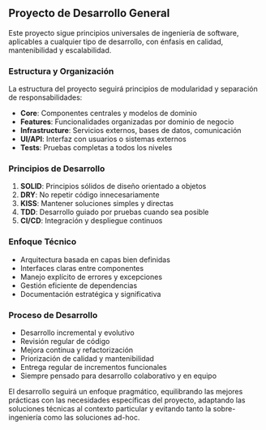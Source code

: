 ## Proyecto de Desarrollo General

Este proyecto sigue principios universales de ingeniería de software, aplicables a cualquier tipo de desarrollo, con énfasis en calidad, mantenibilidad y escalabilidad.

### Estructura y Organización

La estructura del proyecto seguirá principios de modularidad y separación de responsabilidades:

- **Core**: Componentes centrales y modelos de dominio
- **Features**: Funcionalidades organizadas por dominio de negocio
- **Infrastructure**: Servicios externos, bases de datos, comunicación
- **UI/API**: Interfaz con usuarios o sistemas externos
- **Tests**: Pruebas completas a todos los niveles

### Principios de Desarrollo

1. **SOLID**: Principios sólidos de diseño orientado a objetos
2. **DRY**: No repetir código innecesariamente
3. **KISS**: Mantener soluciones simples y directas
4. **TDD**: Desarrollo guiado por pruebas cuando sea posible
5. **CI/CD**: Integración y despliegue continuos

### Enfoque Técnico

- Arquitectura basada en capas bien definidas
- Interfaces claras entre componentes
- Manejo explícito de errores y excepciones
- Gestión eficiente de dependencias
- Documentación estratégica y significativa

### Proceso de Desarrollo

- Desarrollo incremental y evolutivo
- Revisión regular de código
- Mejora continua y refactorización
- Priorización de calidad y mantenibilidad
- Entrega regular de incrementos funcionales
- Siempre pensado para desarrollo colaborativo y en equipo

El desarrollo seguirá un enfoque pragmático, equilibrando las mejores prácticas con las necesidades específicas del proyecto, adaptando las soluciones técnicas al contexto particular y evitando tanto la sobre-ingeniería como las soluciones ad-hoc.